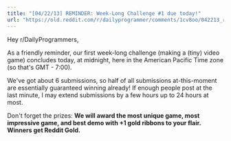 ```yaml
---
title: "[04/22/13] REMINDER: Week-Long Challenge #1 due today!"
url: "https://old.reddit.com/r/dailyprogrammer/comments/1cv8oo/042213_reminder_weeklong_challenge_1_due_today/"
---
```


Hey r/DailyProgrammers,

As a friendly reminder, our first week-long challenge (making a (tiny) video game) concludes today, at midnight, here in the American Pacific Time zone (so that's GMT - 7:00).

We've got about 6 submissions, so half of all submissions at-this-moment are essentially guaranteed winning already! If enough people post at the last minute, I may extend submissions by a few hours up to 24 hours at most.

Don't forget the prizes: **We will award the most unique game, most impressive game, and best demo with +1 gold ribbons to your flair. Winners get Reddit Gold.**